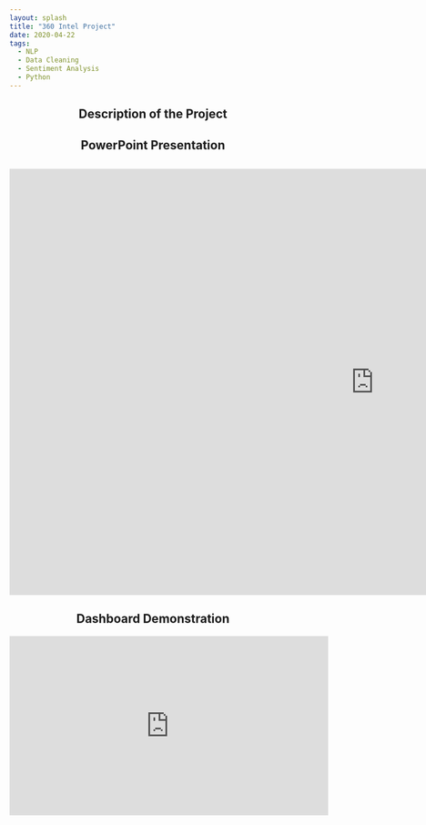 ```yaml
---
layout: splash
title: "360 Intel Project"
date: 2020-04-22
tags:
  - NLP
  - Data Cleaning
  - Sentiment Analysis
  - Python
---
```

<h2><center>Description of the Project</center></h2>
<p>
  
</p>

<h2><center>PowerPoint Presentation</center><h2>
<iframe src="https://docs.google.com/presentation/d/e/2PACX-1vTfshUIMMyPFc-2H-6JXd-yB9oW7Gzt1GjZQ13oNXld2OCznFkS7oTvWMdK-q3Q0g/embed?start=false&loop=false&delayms=3000" frameborder="0" width="1280" height="749" allowfullscreen="true" mozallowfullscreen="true" webkitallowfullscreen="true"></iframe>
  
<h2><center>Dashboard Demonstration</center></h2>
<iframe width="560" height="315" src="https://www.youtube.com/embed/oFBNbk2LXbs" frameborder="0" allow="accelerometer; autoplay; encrypted-media; gyroscope; picture-in-picture" allowfullscreen></iframe>
